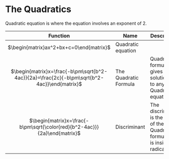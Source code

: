 # The Quadratics

Quadratic equation is where the equation involves an exponent of 2.

| Function | Name| Description |
|:---:|---|---|
| $\begin{matrix}ax^2+bx+c=0\end{matrix}$ | Quadratic equation |  |
| $\begin{matrix}x=\frac{-b\pm\sqrt{b^2-4ac}}{2a}=\frac{2c}{-b\pm\sqrt{b^2-4ac}}\end{matrix}$ | The Quadratic Formula | Quadratic formula gives the solution(s) to any Quadratic equation. |
| $\begin{matrix}x=\frac{-b\pm\sqrt{\color{red}{b^2-4ac}}}{2a}\end{matrix}$ | Discriminant | The discriminant is the part of the Quadratic formula that is inside the radical. |
